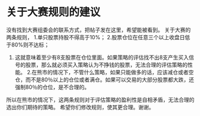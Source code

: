 # 关于大赛规则的建议

没有找到大赛组委会的联系方式，把帖子发在这里，希望能被看到。
关于大赛的两条规则，
1.单只股票持股不得高于10%；
2.股票仓位在任意三个以上收盘日低于80%则不达标；

1. 这就意味着至少有8支股票在仓位里面。如果策略的评估找不出8支产生买入信号的股票，那么就必须买入策略认为不挣钱的股票，无法合理的评估策略的性能。
2.在熊市的情况下，不管什么策略，如果只能做多的话，应该减仓或者空仓，而不是80％以上的仓位或者满仓。如果可以交易的大部分股票都大跌，还强制80％的仓位，是不合理的。


所以在熊市的情况下，这两条规则对于评估策略的盈利性是自相矛盾，无法合理的选出你们期待的策略。
希望你们修改规则，使其更合理。谢谢。